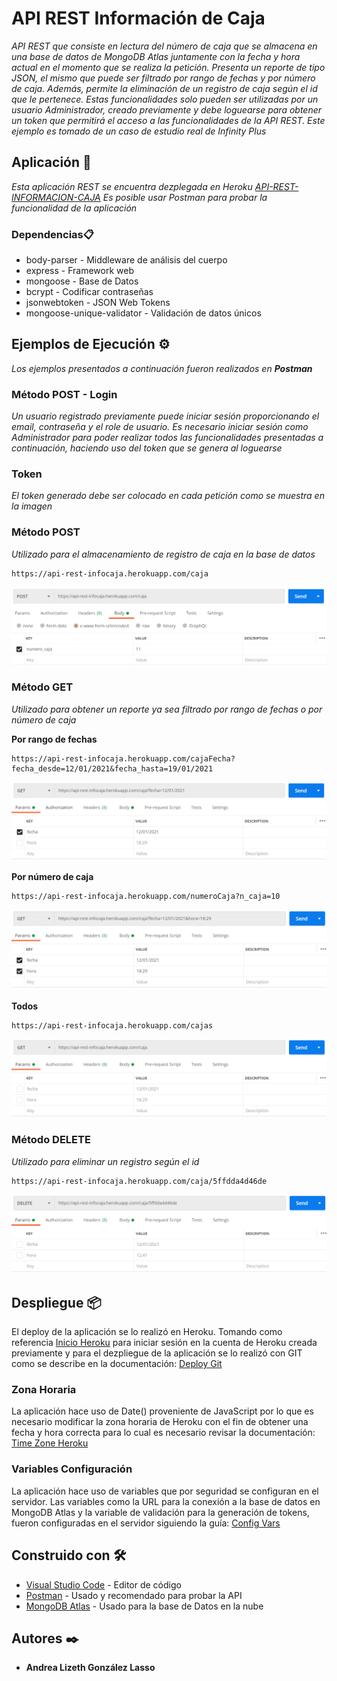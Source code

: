 # API REST Información de Caja

_API REST que consiste en lectura del número de caja que se almacena en una base de datos de MongoDB Atlas juntamente con la fecha y hora actual en el momento que se realiza la petición. Presenta un reporte de tipo JSON, el mismo que puede ser filtrado por rango de fechas y por número de caja. Además, permite la eliminación de un registro de caja según el id que le pertenece. Estas funcionalidades solo pueden ser utilizadas por un usuario Administrador, creado previamente y debe loguearse para obtener un token que permitirá el acceso a las funcionalidades de la API REST. Este ejemplo es tomado de un caso de estudio real de Infinity Plus_

## Aplicación 🚀

_Esta aplicación REST se encuentra dezplegada en Heroku [API-REST-INFORMACION-CAJA](https://api-rest-infocaja.herokuapp.com/) Es posible usar Postman para probar la funcionalidad de la aplicación_

### Dependencias📋

* body-parser - Middleware de análisis del cuerpo
* express - Framework web
* mongoose - Base de Datos
* bcrypt - Codificar contraseñas
* jsonwebtoken - JSON Web Tokens
* mongoose-unique-validator - Validación de datos únicos



## Ejemplos de Ejecución ⚙️

_Los ejemplos presentados a continuación fueron realizados en **Postman**_

### Método POST - Login

_Un usuario registrado previamente puede iniciar sesión proporcionando el email, contraseña y el role de usuario. Es necesario iniciar sesión como Administrador para poder realizar todos las funcionalidades presentadas a continuación, haciendo uso del token que se genera al loguearse_

### Token

_El token generado debe ser colocado en cada petición como se muestra en la imagen_

### Método POST

_Utilizado para el almacenamiento de registro de caja en la base de datos_

```
https://api-rest-infocaja.herokuapp.com/caja
```
![ScreenshotPOST](assets/meth_post.PNG)

### Método GET

_Utilizado para obtener un reporte ya sea filtrado por rango de fechas o por número de caja_

**Por rango de fechas**
```
https://api-rest-infocaja.herokuapp.com/cajaFecha?fecha_desde=12/01/2021&fecha_hasta=19/01/2021
```

![ScreenshotGETFecha](assets/meth_getfecha.PNG)

**Por número de caja**
```
https://api-rest-infocaja.herokuapp.com/numeroCaja?n_caja=10
```

![ScreenshotGETHora](assets/meth_getfechahora.PNG)


**Todos**
```
https://api-rest-infocaja.herokuapp.com/cajas
```

![ScreenshotGet](assets/meth_get.PNG)

### Método DELETE

_Utilizado para eliminar un registro según el id_

```
https://api-rest-infocaja.herokuapp.com/caja/5ffdda4d46de
```
![ScreenshotDelete](assets/meth_delete.PNG)



## Despliegue 📦

El deploy de la aplicación se lo realizó en Heroku.
Tomando como referencia [Inicio Heroku](https://devcenter.heroku.com/articles/heroku-cli#getting-started) para iniciar sesión en la cuenta de Heroku creada previamente y para el dezpliegue de la aplicación se lo realizó con GIT como se describe en la documentación: [Deploy Git](https://devcenter.heroku.com/articles/heroku-cli#getting-started)

### **Zona Horaria**
La aplicación hace uso de Date() proveniente de JavaScript por lo que es necesario modificar la zona horaria de Heroku con el fin de obtener una fecha y hora correcta para lo cual es necesario revisar la documentación: [Time Zone Heroku](https://dev.to/paulasantamaria/change-the-timezone-on-a-heroku-app-2b4) 

### **Variables Configuración**
La aplicación hace uso de variables que por seguridad se configuran en el servidor. Las variables como la URL para la conexión a la base de datos en MongoDB Atlas y la variable de validación para la generación de tokens, fueron configuradas en el servidor siguiendo la guía: [Config Vars](https://devcenter.heroku.com/articles/config-vars) 


## Construido con 🛠️

* [Visual Studio Code](https://code.visualstudio.com/) - Editor de código
* [Postman](https://www.postman.com/) - Usado y recomendado para probar la API
* [MongoDB Atlas](https://www.mongodb.com/cloud/atlas) - Usado para la base de Datos en la nube

## Autores ✒️

* **Andrea Lizeth González Lasso** 

